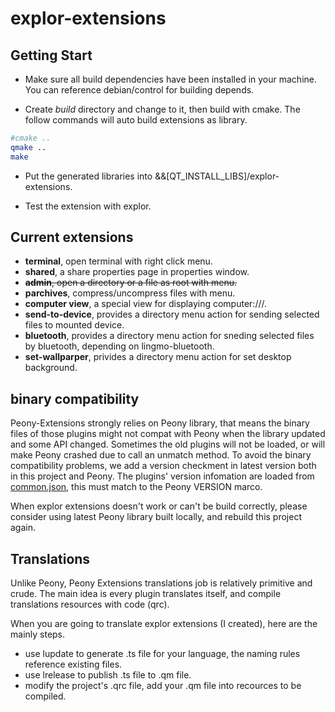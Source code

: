 # explor-extensions

## Getting Start
- Make sure all build dependencies have been installed in your machine. You can reference debian/control for building depends.

* Create *build* directory and change to it, then build with cmake. The follow
  commands will auto build extensions as library.

``` sh
#cmake ..
qmake ..
make
```
- Put the generated libraries into &&[QT_INSTALL_LIBS]/explor-extensions.
  
- Test the extension with explor.

## Current extensions

- **terminal**, open terminal with right click menu.
- **shared**, a share properties page in properties window.
- ~~**admin**, open a directory or a file as root with menu.~~
- **parchives**, compress/uncompress files with menu.
- **computer view**, a special view for displaying computer:///.
- **send-to-device**, provides a directory menu action for sending selected files to mounted device.
- **bluetooth**, provides a directory menu action for sneding selected files by bluetooth, depending on lingmo-bluetooth.
- **set-wallparper**, privides a directory menu action for set desktop background.

## binary compatibility
Peony-Extensions strongly relies on Peony library, that means the binary files of those plugins might not compat with Peony when the library updated and some API changed. Sometimes the old plugins will not be loaded, or will make Peony crashed due to call an unmatch method. To avoid the binary compatibility problems, we add a version checkment in latest version both in this project and Peony. The plugins' version infomation are loaded from [common.json](common.json), this must match to the Peony VERSION marco.

When explor extensions doesn't work or can't be build correctly, please consider using latest Peony library built locally, and rebuild this project again.
## Translations
Unlike Peony, Peony Extensions translations job is relatively primitive and crude. The main idea is every plugin translates itself, and compile translations resources with code (qrc).

When you are going to translate explor extensions (I created), here are the mainly steps.

- use lupdate to generate .ts file for your language, the naming rules reference existing files.
- use lrelease to publish .ts file to .qm file.
- modify the project's .qrc file, add your .qm file into recources to be compiled.
